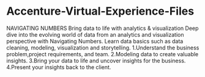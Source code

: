 # Accenture-Virtual-Experience-Files
NAVIGATING NUMBERS Bring data to life with analytics &amp; visualization
Deep dive into the evolving world of data from an analytics and visualization perspective with Navigating Numbers. Learn data basics such as data cleaning, modeling, visualization and storytelling.
1.Understand the business problem,project requirements, and team.
2.Modeling data to create valuable insights.
3.Bring your data to life and uncover insights for the business.
4.Present your insights back to the client.
